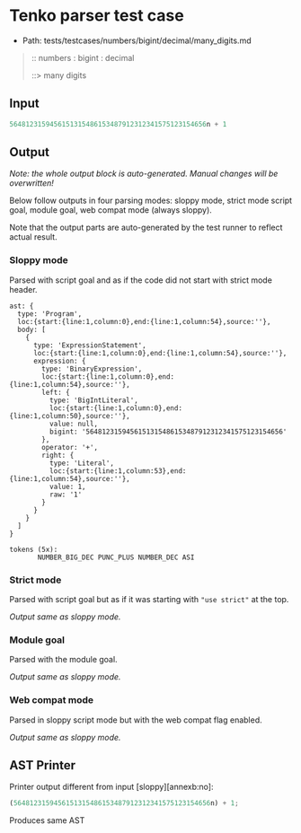 # Tenko parser test case

- Path: tests/testcases/numbers/bigint/decimal/many_digits.md

> :: numbers : bigint : decimal
>
> ::> many digits
>
> 

## Input

`````js
5648123159456151315486153487912312341575123154656n + 1
`````

## Output

_Note: the whole output block is auto-generated. Manual changes will be overwritten!_

Below follow outputs in four parsing modes: sloppy mode, strict mode script goal, module goal, web compat mode (always sloppy).

Note that the output parts are auto-generated by the test runner to reflect actual result.

### Sloppy mode

Parsed with script goal and as if the code did not start with strict mode header.

`````
ast: {
  type: 'Program',
  loc:{start:{line:1,column:0},end:{line:1,column:54},source:''},
  body: [
    {
      type: 'ExpressionStatement',
      loc:{start:{line:1,column:0},end:{line:1,column:54},source:''},
      expression: {
        type: 'BinaryExpression',
        loc:{start:{line:1,column:0},end:{line:1,column:54},source:''},
        left: {
          type: 'BigIntLiteral',
          loc:{start:{line:1,column:0},end:{line:1,column:50},source:''},
          value: null,
          bigint: '5648123159456151315486153487912312341575123154656'
        },
        operator: '+',
        right: {
          type: 'Literal',
          loc:{start:{line:1,column:53},end:{line:1,column:54},source:''},
          value: 1,
          raw: '1'
        }
      }
    }
  ]
}

tokens (5x):
       NUMBER_BIG_DEC PUNC_PLUS NUMBER_DEC ASI
`````

### Strict mode

Parsed with script goal but as if it was starting with `"use strict"` at the top.

_Output same as sloppy mode._

### Module goal

Parsed with the module goal.

_Output same as sloppy mode._

### Web compat mode

Parsed in sloppy script mode but with the web compat flag enabled.

_Output same as sloppy mode._

## AST Printer

Printer output different from input [sloppy][annexb:no]:

````js
(5648123159456151315486153487912312341575123154656n) + 1;
````

Produces same AST
